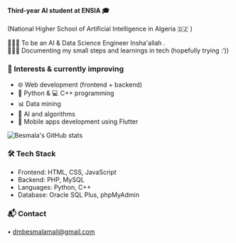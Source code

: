 #### Third-year AI student at ENSIA 🎓 </br>
(National Higher School of Artificial Intelligence in Algeria 🇩🇿 ) </br>

👩🏻‍🎓 To be an AI & Data Science Engineer Insha'allah . </br>
👩🏻‍💻 Documenting my small steps and learnings in tech (hopefully trying :’))

### 🧠 Interests & currently improving
- 🌐 Web development (frontend + backend)  
- 🐍 Python & 💻 C++ programming
- 📊 Data mining
- 🧩 AI and algorithms
- 📱 Mobile apps development using Flutter



![Besmala's GitHub stats](https://github-readme-stats.vercel.app/api?username=besmala-codes&show_icons=true&theme=radical)


### 🛠️ Tech Stack
- Frontend: HTML, CSS, JavaScript  
- Backend: PHP, MySQL  
- Languages: Python, C++  
- Database: Oracle SQL Plus, phpMyAdmin


### 📬 Contact
• dmbesmalamail@gmail.com
